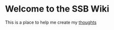<!-- TITLE: Home -->
<!-- SUBTITLE: A quick summary of Home -->

# Welcome to the SSB Wiki
This is a place to help me create my [thoughts](thoughts)